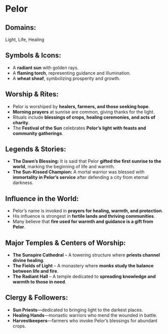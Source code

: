 # Pelor  

## **Domains:**  
Light, Life, Healing  

## **Symbols & Icons:**  
- A **radiant sun** with golden rays.  
- A **flaming torch**, representing guidance and illumination.  
- A **wheat sheaf**, symbolizing prosperity and growth.  

## **Worship & Rites:**  
- Pelor is worshiped by **healers, farmers, and those seeking hope**.  
- **Morning prayers** at sunrise are common, giving thanks for the light.  
- Rituals include **blessings of crops, healing ceremonies, and acts of charity**.  
- The **Festival of the Sun** celebrates **Pelor’s light with feasts and community gatherings**.  

## **Legends & Stories:**  
- **The Dawn’s Blessing:** It is said that Pelor **gifted the first sunrise to the world**, marking the beginning of life and warmth.  
- **The Sun-Kissed Champion:** A mortal warrior was blessed with **immortality in Pelor’s service** after defending a city from eternal darkness.  

## **Influence in the World:**  
- Pelor’s name is invoked in **prayers for healing, warmth, and protection**.  
- His influence is strongest in **fertile lands and thriving communities**.  
- Many believe that **fire used for warmth and guidance is a gift from Pelor**.  

## **Major Temples & Centers of Worship:**  
- **The Sunspire Cathedral** – A towering structure where **priests channel divine healing**.  
- **The Fields of Light** – A monastery where **monks study the balance between life and fire**.  
- **The Radiant Hall** – A temple dedicated to **spreading knowledge and warmth to those in need**.  

## **Clergy & Followers:**  
- **Sun Priests**—dedicated to bringing light to the darkest places.  
- **Healing Hands**—monastic warriors who mend the wounded in battle.  
- **Harvestkeepers**—farmers who invoke Pelor’s blessings for abundant crops.  

